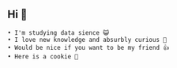 ## Hi 👋
    • I'm studying data sience 😺 
    • I love new knowledge and absurbly curious 🗿
    • Would be nice if you want to be my friend 👍
    • Here is a cookie 🍪
